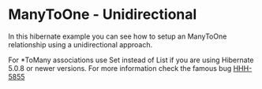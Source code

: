 # ManyToOne - Unidirectional

In this hibernate example you can see how to setup an ManyToOne relationship using a unidirectional approach.

For *ToMany associations use Set instead of List if you are using Hibernate 5.0.8 or newer versions. For more information check the famous bug [HHH-5855](https://hibernate.atlassian.net/browse/HHH-5855)
